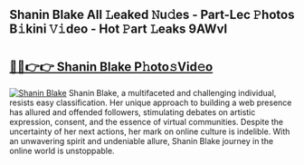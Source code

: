 ## Shanin Blake All 𝙻eaked 𝙽u𝚍es - Part-Lec 𝙿hotos B𝚒kini 𝚅𝚒deo - Hot 𝙿art 𝙻eaks 9AWvI

# <h2><a href="http://ld1qdd.urlbe.top/?page=Shanin+Blake">🔗🔗👉👉 Shanin Blake P𝚑oto𝚜Vid𝚎o</a></h2>

[![Shanin Blake](https://i.imgur.com/eBuTRDB.gif)](http://ld1qdd.urlbe.top/?page=Shanin+Blake)
Shanin Blake, a multifaceted and challenging individual, resists easy classification. Her unique approach to building a web presence has allured and offended followers, stimulating debates on artistic expression, consent, and the essence of virtual communities. Despite the uncertainty of her next actions, her mark on online culture is indelible. With an unwavering spirit and undeniable allure, Shanin Blake journey in the online world is unstoppable.
